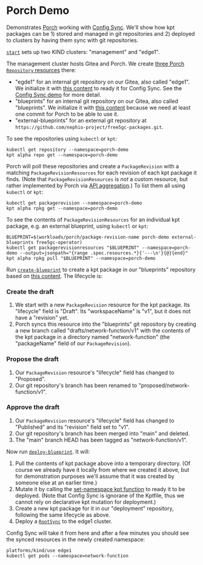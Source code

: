 Porch Demo
==========

Demonstrates [Porch](https://kpt.dev/guides/porch-user-guide) working with
[Config Sync](https://cloud.google.com/anthos-config-management/docs/config-sync-overview).
We'll show how kpt packages can be 1) stored and managed in git repositories and
2) deployed to clusters by having them sync with git repositories.

[`start`](start) sets up two KIND clusters: "management" and "edge1".

The management cluster hosts Gitea and Porch. We create
[three Porch `Repository` resources](assets/porch-repositories.yaml) there:

* "egde1" for an internal git repository on our Gitea, also called "edge1".
  We initialize it with [this content](assets/deployment-repository/) to ready it for Config Sync.
  See the [Config Sync demo](../config-sync-demo/) for more detail.
* "blueprints" for an internal git repository on our Gitea, also called "blueprints".
  We initialize it with [this content](assets/blueprints-repository/) because we need at least
  one commit for Porch to be able to use it.
* "external-blueprints" for an external git repository at
  `https://github.com/nephio-project/free5gc-packages.git`.

To see the repositories using `kubectl` or `kpt`:

    kubectl get repository --namespace=porch-demo
    kpt alpha repo get --namespace=porch-demo

Porch will poll these repositories and create a `PackageRevision` with a matching
`PackageRevisionResources` for each revision of each kpt package it finds. (Note
that `PackageRevisionResources` is *not* a custom resource, but rather implemented
by Porch via [API aggregation](https://kubernetes.io/docs/concepts/extend-kubernetes/api-extension/apiserver-aggregation/).)
To list them all using `kubectl` or `kpt`:

    kubectl get packagerevision --namespace=porch-demo
    kpt alpha rpkg get --namespace=porch-demo

To see the contents of `PackageRevisionResources` for an individual kpt package, e.g. an
external blueprint, using `kubectl` or `kpt`:

    BLUEPRINT=$(workloads/porch/package-revision-name porch-demo external-blueprints free5gc-operator)
    kubectl get packagerevisionresources "$BLUEPRINT" --namespace=porch-demo --output=jsonpath="{range .spec.resources.*}{'---\n'}{@}{end}"
    kpt alpha rpkg pull "$BLUEPRINT" --namespace=porch-demo

Run [`create-blueprint`](create-blueprint) to create a kpt package in our "blueprints"
repository based on [this content](assets/blueprints/network-function/). The lifecycle is:

### Create the draft

1) We start with a new `PackageRevision` resource for the kpt package. Its "lifecycle" field is "Draft".
   Its "workspaceName" is "v1", but it does not have a "revision" yet.
2) Porch syncs this resource into the "blueprints" git repository by creating a new branch called
   "drafts/network-function/v1" with the contents of the kpt package in a directory named
   "network-function" (the "packageName" field of our `PackageRevision`).

### Propose the draft

1) Our `PackageRevision` resource's "lifecycle" field has changed to "Proposed".
2) Our git repository's branch has been renamed to "proposed/network-function/v1".

### Approve the draft

1) Our `PackageRevision` resource's "lifecycle" field has changed to "Published"
   and its "revision" field set to "v1".
2) Our git repository's branch has been merged into "main" and deleted.
3) The "main" branch HEAD has been tagged as "network-function/v1".

Now run [`deploy-blueprint`](deploy-blueprint). It will:

1) Pull the contents of kpt package above into a temporary directory. (Of course we already have it
   locally from where we created it above, but for demonstration purposes we'll assume that it was
   created by someone else at an earlier time.)
2) Mutate it by calling the [set-namespace kpt function](https://catalog.kpt.dev/set-namespace/v0.4/)
   to ready it to be deployed. (Note that Config Sync is ignorane of the Kptfile, thus we cannot
   rely on declarative kpt mutation for deployment.)
3) Create a new kpt package for it in our "deployment" repository, following the same lifecycle
   as above.
4) Deploy a [`RootSync`](assets/root-sync.yaml) to the edge1 cluster.

Config Sync will take it from here and after a few minutes you should see the synced resources in
the newly created namespace:

    platforms/kind/use edge1
    kubectl get pods --namespace=network-function
